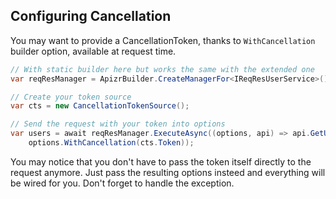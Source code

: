 ﻿## Configuring Cancellation

You may want to provide a CancellationToken, thanks to `WithCancellation` builder option, available at request time.
```csharp
// With static builder here but works the same with the extended one
var reqResManager = ApizrBuilder.CreateManagerFor<IReqResUserService>();

// Create your token source
var cts = new CancellationTokenSource();

// Send the request with your token into options
var users = await reqResManager.ExecuteAsync((options, api) => api.GetUsersAsync(options), options => 
    options.WithCancellation(cts.Token));
```

You may notice that you don't have to pass the token itself directly to the request anymore. Just pass the resulting options insteed and everything will be wired for you.
Don't forget to handle the exception.